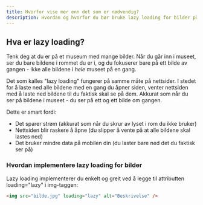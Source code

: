 ```yaml
---
title: Hvorfor vise mer enn det som er nødvendig?
description: Hvordan og hvorfor du bør bruke lazy loading for bilder på nettsiden din
---
```

## Hva er lazy loading?

Tenk deg at du er på et museum med mange bilder. Når du går inn i museet, ser du bare bildene i rommet du er i, og du fokuserer bare på ett bilde av gangen - ikke alle bildene i _hele_ museet på en gang.

Det som kalles "lazy loading" fungerer på samme måte på nettsider. I stedet for å laste ned alle bildene med en gang du åpner siden, venter nettsiden med å laste ned bildene til du faktisk skal se på dem. Akkurat som når du ser på bildene i museet - du ser på ett og ett bilde om gangen.

Dette er smart fordi:

- Det sparer strøm (akkurat som når du skrur av lyset i rom du ikke bruker)
- Nettsiden blir raskere å åpne (du slipper å vente på at alle bildene skal lastes ned)
- Det bruker mindre data på mobilen din (du laster bare ned det du faktisk ser på)

### Hvordan implementere lazy loading for bilder

Lazy loading implementerer du enkelt og greit ved å legge til attributten loading="lazy" i img-taggen:

```html
<img src="bilde.jpg" loading="lazy" alt="Beskrivelse" />
```
